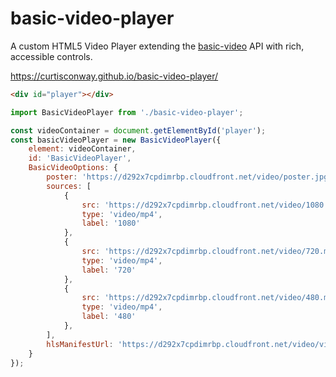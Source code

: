 # basic-video-player
A custom HTML5 Video Player extending the [basic-video](https://github.com/CurtisConway/basic-video) API with rich, accessible controls.

https://curtisconway.github.io/basic-video-player/

```html
<div id="player"></div>
```

```javascript
import BasicVideoPlayer from './basic-video-player';

const videoContainer = document.getElementById('player');
const basicVideoPlayer = new BasicVideoPlayer({
    element: videoContainer,
    id: 'BasicVideoPlayer',
    BasicVideoOptions: {
        poster: 'https://d292x7cpdimrbp.cloudfront.net/video/poster.jpg',
        sources: [
            {
                src: 'https://d292x7cpdimrbp.cloudfront.net/video/1080.mp4',
                type: 'video/mp4',
                label: '1080'
            },
            {
                src: 'https://d292x7cpdimrbp.cloudfront.net/video/720.mp4',
                type: 'video/mp4',
                label: '720'
            },
            {
                src: 'https://d292x7cpdimrbp.cloudfront.net/video/480.mp4',
                type: 'video/mp4',
                label: '480'
            },
        ],
        hlsManifestUrl: 'https://d292x7cpdimrbp.cloudfront.net/video/video.m3u8'
    }
});
```
